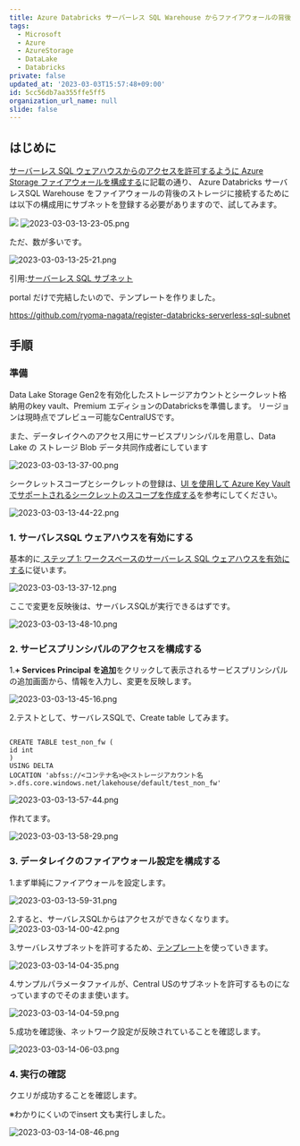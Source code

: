 ```yaml
---
title: Azure Databricks サーバーレス SQL Warehouse からファイアウォールの背後のデータレイクに接続する
tags:
  - Microsoft
  - Azure
  - AzureStorage
  - DataLake
  - Databricks
private: false
updated_at: '2023-03-03T15:57:48+09:00'
id: 5cc56db7aa355ffe5ff5
organization_url_name: null
slide: false
---
```

## はじめに

[サーバーレス SQL ウェアハウスからのアクセスを許可するように Azure Storage ファイアウォールを構成する](https://learn.microsoft.com/ja-jp/azure/databricks/sql/admin/serverless-firewall)に記載の通り、
Azure Databricks サーバレスSQL Warehouse をファイアウォールの背後のストレージに接続するためには以下の構成用にサブネットを登録する必要がありますので、試してみます。

![](.image/2023-03-03-13-23-05.png)
![2023-03-03-13-23-05.png](https://qiita-image-store.s3.ap-northeast-1.amazonaws.com/0/281819/2081916d-d467-a8bb-062d-14752d446459.png)


ただ、数が多いです。

![2023-03-03-13-25-21.png](https://qiita-image-store.s3.ap-northeast-1.amazonaws.com/0/281819/66220e05-d024-14a7-d52d-52da4e6caeb4.png)

引用:[サーバーレス SQL サブネット](https://learn.microsoft.com/ja-jp/azure/databricks/resources/supported-regions#serverless-sql-subnets)

portal だけで完結したいので、テンプレートを作りました。

https://github.com/ryoma-nagata/register-databricks-serverless-sql-subnet


## 手順

### 準備

Data Lake Storage Gen2を有効化したストレージアカウントとシークレット格納用のkey vault、Premium エディションのDatabricksを準備します。
リージョンは現時点でプレビュー可能なCentralUSです。


また、データレイクへのアクセス用にサービスプリンシパルを用意し、Data Lake の ストレージ Blob データ共同作成者にしています

![2023-03-03-13-37-00.png](https://qiita-image-store.s3.ap-northeast-1.amazonaws.com/0/281819/74eb3c97-3a7a-0eeb-2c55-6eb72a4d3b19.png)


シークレットスコープとシークレットの登録は、[UI を使用して Azure Key Vault でサポートされるシークレットのスコープを作成する](https://learn.microsoft.com/ja-jp/azure/databricks/security/secrets/secret-scopes#create-an-azure-key-vault-backed-secret-scope-using-the-ui)を参考にしてください。

![2023-03-03-13-44-22.png](https://qiita-image-store.s3.ap-northeast-1.amazonaws.com/0/281819/6179a6f6-6cf6-65ba-f7d3-53cb230d421b.png)


### 1. サーバレスSQL ウェアハウスを有効にする

基本的に[
ステップ 1: ワークスペースのサーバーレス SQL ウェアハウスを有効にする](https://learn.microsoft.com/ja-jp/azure/databricks/sql/admin/serverless#---step-1-enable-serverless-sql-warehouses-for-your-workspace)に従います。

![2023-03-03-13-37-12.png](https://qiita-image-store.s3.ap-northeast-1.amazonaws.com/0/281819/b55fb7db-aa63-3f7e-b0d5-d31104f33adb.png)


ここで変更を反映後は、サーバレスSQLが実行できるはずです。

![2023-03-03-13-48-10.png](https://qiita-image-store.s3.ap-northeast-1.amazonaws.com/0/281819/4543fb58-0761-537b-770d-c49235c77965.png)


### 2. サービスプリンシパルのアクセスを構成する

1.**+ Services Principal を追加**をクリックして表示されるサービスプリンシパルの追加画面から、情報を入力し、変更を反映します。

![2023-03-03-13-45-16.png](https://qiita-image-store.s3.ap-northeast-1.amazonaws.com/0/281819/777fd80a-1843-d9e8-2223-4b522398b319.png)


2.テストとして、サーバレスSQLで、Create table してみます。

```sql:sql

CREATE TABLE test_non_fw (
id int 
)
USING DELTA 
LOCATION 'abfss://<コンテナ名>@<ストレージアカウント名>.dfs.core.windows.net/lakehouse/default/test_non_fw'

```

![2023-03-03-13-57-44.png](https://qiita-image-store.s3.ap-northeast-1.amazonaws.com/0/281819/ab764d66-1e29-eb2f-33de-1b27308c7087.png)


作れてます。


![2023-03-03-13-58-29.png](https://qiita-image-store.s3.ap-northeast-1.amazonaws.com/0/281819/7d3ebf49-81eb-ef0f-a8b6-45a7cea68247.png)

### 3. データレイクのファイアウォール設定を構成する

1.まず単純にファイアウォールを設定します。

![2023-03-03-13-59-31.png](https://qiita-image-store.s3.ap-northeast-1.amazonaws.com/0/281819/f2815e63-2905-d571-db9d-33d4d9ad4b93.png)


2.すると、サーバレスSQLからはアクセスができなくなります。
![2023-03-03-14-00-42.png](https://qiita-image-store.s3.ap-northeast-1.amazonaws.com/0/281819/1ef637f9-fac0-1521-ddb7-a3f110b9fb53.png)


3.サーバレスサブネットを許可するため、[テンプレート](https://github.com/ryoma-nagata/register-databricks-serverless-sql-subnet)を使っていきます。

![2023-03-03-14-04-35.png](https://qiita-image-store.s3.ap-northeast-1.amazonaws.com/0/281819/4ada8440-78e1-012c-43eb-fb32b66aded1.png)

4.サンプルパラメータファイルが、Central USのサブネットを許可するものになっていますのでそのまま使います。

![2023-03-03-14-04-59.png](https://qiita-image-store.s3.ap-northeast-1.amazonaws.com/0/281819/92b4f185-6db6-4287-445e-94fc1b413028.png)


5.成功を確認後、ネットワーク設定が反映されていることを確認します。

![2023-03-03-14-06-03.png](https://qiita-image-store.s3.ap-northeast-1.amazonaws.com/0/281819/fb12fc12-c039-7ed7-2a05-b0db716926d2.png)


### 4. 実行の確認

 クエリが成功することを確認します。

※わかりにくいのでinsert 文も実行しました。

![2023-03-03-14-08-46.png](https://qiita-image-store.s3.ap-northeast-1.amazonaws.com/0/281819/ca06a780-0ae3-243f-492c-7243f8ad74ad.png)
